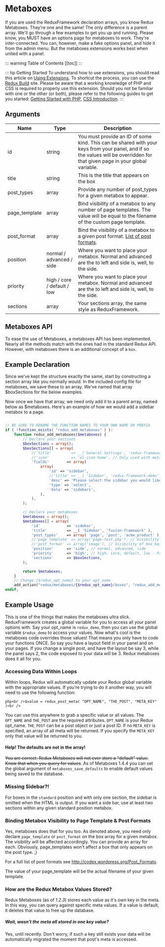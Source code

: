 # Metaboxes <Badge text="enhancement" type="warn"/>

If you are used the ReduxFramework declaration arrays, you know Redux Metaboxes. They're one and the same! The only 
difference is a parent array. We'll go through a few examples to get you up and running. Please know, you MUST have an 
options page for metaboxes to work. They're inter-connected. You can, however, make a fake options panel, and hide it 
from the admin menu. But the metaboxes extensions works best when united with a panel.

::: warning Table of Contents
[[toc]]
:::

::: tip Getting Started
To understand how to use extensions, you should read this article on [Using Extensions](../guides/basics/using-extensions.md).
 To shortcut the process, you can use the [Redux Build](http://build.redux.io/) site. Please be aware that a working 
 knowledge of PHP and CSS is required to properly use this extension. Should you not be familiar with one or the other 
 (or both), please refer to the following guides to get you started: 
 [Getting Started with PHP](http://www.php.net/manual/en/tutorial.php), 
 [CSS Introduction](http://www.w3schools.com/css/css_intro.asp).
:::

## Arguments

|Name|Type|Description|
|--- |--- |--- |
|id|string|You must provide an ID of some kind. This can be shared with your keys from your panel, and if so the values will be overridden for that given page in your global variable.|
|title|string|This is the title that appears on the box|
|post_types|array|Provide any number of post_types for a given metabox to appear.|
|page_template|array|Bind visibility of a metabox to any number of page templates. The value will be equal to the filename of the custom page template.|
|post_format|array|Bind the visibility of a metabox to a given post format. [List of post formats](http://codex.wordpress.org/Post_Formats).|
|position|normal / advanced / side|Where you want to place your metabox. Normal and advanced are the to left and side is, well, to the side.|
|priority|high / core / default / low|Where you want to place your metabox. Normal and advanced are the to left and side is, well, to the side.|
|sections|array|Your sections array, the same style as ReduxFramework.|

## Metaboxes API
To ease the use of Metaboxes, a metaboxes API has been implemented. Nearly all the methods match with the ones had in the
standard Redux API. However, with metaboxes there is an additional concept of a `box`.

## Example Declaration
Since we've kept the structure exactly the same, start by constructing a section array like you normally would. In the 
included config file for metaboxes, we save these to an array. We've named that array $boxSections for the below examples.

Now once we have that array, we need only add it to a parent array, named below as $metaboxes. Here's an example of how 
we would add a sidebar metabox to a page.

```php

// BE SURE TO RENAME THE FUNCTION NAMES TO YOUR OWN NAME OR PREFIX
if ( !function_exists( "redux_add_metaboxes" ) ):
    function redux_add_metaboxes($metaboxes) {
        // Declare your sections
        $boxSections = array();
        $boxSections[] = array(
            //'title'         => __('General Settings', 'redux-framework-demo'),
            //'icon'          => 'el-icon-home', // Only used with metabox position normal or advanced
            'fields'        => array(
                array(
                    'id' => 'sidebar',
                    //'title' => __( 'Sidebar', 'redux-framework-demo' ),
                    'desc' => 'Please select the sidebar you would like to display on this page. Note: You must first create the sidebar under Appearance > Widgets.',
                    'type' => 'select',
                    'data' => 'sidebars',
                ),
            ),
        );

        // Declare your metaboxes
        $metaboxes = array();
        $metaboxes[] = array(
            'id'            => 'sidebar',
            'title'         => __( 'Sidebar', 'fusion-framework' ),
            'post_types'    => array( 'page', 'post', 'acme_product' ),
            //'page_template' => array('page-test.php'), // Visibility of box based on page template selector
            //'post_format' => array('image'), // Visibility of box based on post format
            'position'      => 'side', // normal, advanced, side
            'priority'      => 'high', // high, core, default, low - Priorities of placement
            'sections'      => $boxSections,
        );

        return $metaboxes;
    }
    // Change {$redux_opt_name} to your opt_name
    add_action("redux/metaboxes/{$redux_opt_name}/boxes", "redux_add_metaboxes");
endif;
```

## Example Usage
This is one of the things that makes the metaboxes ultra slick. ReduxFramework creates a global variable for you to access all your panel options with. Say your opt_name is `redux_demo`, then you can use the global variable `$redux_demo` to access your values. Now what's cool is the metaboxes code overrides those values! That means you only have to code your functions ONCE. So say you have a layout field in your panel and on your pages. If you change a single post, and have the layout be say 3, while the panel says 2, the code exposed to your data will be 3. Redux metaboxes does it all for you.

### Accessing Data Within Loops
Within loops, Redux will automatically update your Redux global variable with the appropriate values. If you're trying to do it another way, you will need to use the following function:

```php<br />$value = redux_post_meta( "OPT_NAME", "THE_POST", "META_KEY" )<br />```

You can use this anywhere to grab a specific value or all values. The `OPT_NAME` and `THE_POST` are the required attributes. `OPT_NAME` is your Redux opt_name. `THE_POST` can be a post object or just a post ID. If no `META_KEY` is specified, an array of all meta will be returned. If you specify the `META_KEY` only that value will be returned to you.

#### Help! The defaults are not in the array!
<span style="text-decoration: line-through;">You are correct. Redux Metaboxes will not ever store a "default" value. Know that when you query for values</span>. As of Metaboxes 1.4.4 you can set the global argument of `metaboxes_save_defaults` to enable default values being saved to the database.

### Missing Sidebar?!
For boxes in the `standard` position and with only one section, the sidebar is omitted when the HTML is output. If you want a side bar, use at least two sections within any given standard position metabox.

### Binding Metabox Visibility to Page Template &amp; Post Formats
Yes, metaboxes does that for you too. As denoted above, you need only declare `page_template` or `post_format` on the box array for a given metabox. The visibility will be affected accordingly. You can provide an array for each. Obviously, page_templates won't affect a box that only appears on the post type. ;)

For a full list of post formats see <a target="_blank">http://codex.wordpress.org/Post_Formats</a>.

The value of your page_template will be the actual filename of your given template.

### How are the Redux Metabox Values Stored?
Redux Metaboxes (as of <em>1.2.3</em>) stores each value as it's own key in the meta. In this way, you can query against specific meta values. If a value is default, it deletes that value to free up the database.

##### Wait, wasn't the meta all stored in one key value?
Yes, until recently. Don't worry, if such a key still exists your data will be automatically migrated the moment that post's meta is accessed.
